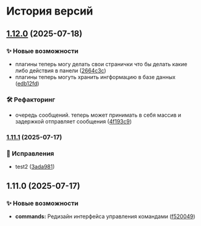 # История версий


## [1.12.0](https://github.com/blockmineJS/blockmine/compare/v1.11.5...v1.12.0) (2025-07-18)


### ✨ Новые возможности

* плагины теперь могу делать свои странички что бы делать какие либо действия в панели ([2664c3c](https://github.com/blockmineJS/blockmine/commit/2664c3c1a02db4e650f8a5be7e96ebbcfe3ab0bb))
* плагины теперь могуть хранить ингформацию в базе данных ([edb12fd](https://github.com/blockmineJS/blockmine/commit/edb12fd365603bc72c82ad159ffd734cec265dcb))


### 🛠 Рефакторинг

* очередь сообщений. теперь может принимать в себя массив и задержкой отправляет сообщения ([4f193c9](https://github.com/blockmineJS/blockmine/commit/4f193c9c1c76a53ff655e63f520aa83e16c35126))

### [1.11.1](https://github.com/blockmineJS/blockmine/compare/v1.11.0...v1.11.1) (2025-07-17)


### 🐛 Исправления

* test2 ([3ada981](https://github.com/blockmineJS/blockmine/commit/3ada981363de10b9d38cf34f5eb3a00ef527d6b2))

## 1.11.0 (2025-07-17)


### ✨ Новые возможности

* **commands:** Редизайн интерфейса управления командами ([f520049](https://github.com/blockmineJS/blockmine/commit/f520049196dad133ea7957398d512c0334e85917))